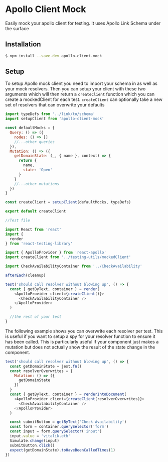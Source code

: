 # Apollo Client Mock

Easily mock your apollo client for testing. It uses Apollo Link Schema under the surface

## Installation

```bash
$ npm install --save-dev apollo-client-mock
```

## Setup

To setup Apollo mock client you need to import your schema in as well as your mock resolvers. Then you can setup your client with these two arguments which will then return a `createClient` function which you can create a mockedClient for each test. `createClient` can optionally take a new set of resolvers that can overwrite your defaults

```js
import typeDefs from '../link/to/schema'
import setupClient from 'apollo-client-mock'

const defaultMocks = {
  Query: () => ({
    nodes: () => []
    //...other queries
  }),
  Mutation: () => ({
    getDomainState: (_, { name }, context) => {
      return {
        name,
        state: 'Open'
      }
    }
    //...other mutations
  })
}

const createClient = setupClient(defaultMocks, typeDefs)

export default createClient
```

```js
//Test file

import React from 'react'
import {
  render
} from 'react-testing-library'

import { ApolloProvider } from 'react-apollo'
import createClient from '../testing-utils/mockedClient'

import CheckAvailabilityContainer from '../CheckAvailability'

afterEach(cleanup)

test('should call resolver without blowing up', () => {
  const { getByText, container } = render(
    <ApolloProvider client={createClient()}>
      <CheckAvailabilityContainer />
    </ApolloProvider>
  )

  //the rest of your test
}
```

The following example shows you can overwrite each resolver per test. This is useful if you want to setup a spy for your resolver function to ensure it has been called. This is particularly useful if your component just makes a mutation but does not actually show the result of the state change in the component.

```js
test('should call resolver without blowing up', () => {
  const getDomainState = jest.fn()
  const resolverOverwrites = {
    Mutation: () => ({
      getDomainState
    })
  }
  const { getByText, container } = renderIntoDocument(
    <ApolloProvider client={createClient(resolverOverwrites)}>
      <CheckAvailabilityContainer />
    </ApolloProvider>
  )

  const submitButton = getByText('Check Availability')
  const form = container.querySelector('form')
  const input = form.querySelector('input')
  input.value = 'vitalik.eth'
  Simulate.change(input)
  submitButton.click()
  expect(getDomainState).toHaveBeenCalledTimes(1)
})
```
